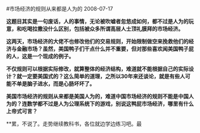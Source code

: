 #市场经济的规则从来都是人为的
2008-07-17

**这题目其实是一句废话，人的事情，无论被吹嘘者忽悠成如何，都不过是人为的玩意，和吃喝拉撒没什么区别，包括被众多所谓高层人士顶礼膜拜的市场经济。**


 


**这两天，市场经济的大佬不也修改他们的交易规则，开始限制做空来挽救他们的经济与金融市场？虽然，美国鸭子们干点什么并不重要，但对那些喜欢闻美国鸭子屁的人，这是一个现成的例子。**


 


**不仅规则可以根据实际修改，就算整体的经济结构，难道就不能根据自己的实际设计？就一定要美国式的？这么简单的道理，之所以30年来还谈论，就是有些人可能不单是脑子进水，而是心肠坏坏了。**


 


**美国市场经济的规则从来都是美国人为的，难道中国市场经济的规则不能是中国人为的？连数学都不过是人为公理系统下的游戏，别说这鸭屁市场经济，哪里有什么上帝式可言？**


 


**累，不说了。走势继续教科书，各位就边学边练习吧。最